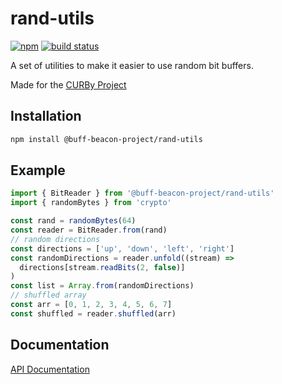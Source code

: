 # rand-utils
[![npm](https://img.shields.io/npm/v/@buff-beacon-project/rand-utils.svg)](https://www.npmjs.com/package/@buff-beacon-project/rand-utils) [![build status](https://github.com/buff-beacon-project/rand-utils/actions/workflows/release-please.yml/badge.svg?branch=main)](https://github.com/buff-beacon-project/rand-utils/actions/workflows/ci.yml)

A set of utilities to make it easier to use random bit buffers.

Made for the [CURBy Project](https://random.colorado.edu)

## Installation

```sh
npm install @buff-beacon-project/rand-utils
```

## Example

```js
import { BitReader } from '@buff-beacon-project/rand-utils'
import { randomBytes } from 'crypto'

const rand = randomBytes(64)
const reader = BitReader.from(rand)
// random directions
const directions = ['up', 'down', 'left', 'right']
const randomDirections = reader.unfold((stream) =>
  directions[stream.readBits(2, false)]
)
const list = Array.from(randomDirections)
// shuffled array
const arr = [0, 1, 2, 3, 4, 5, 6, 7]
const shuffled = reader.shuffled(arr)
```

## Documentation

[API Documentation](https://curby.gitbook.io/rand-utils/)
